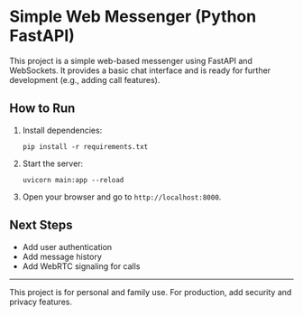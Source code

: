 # Simple Web Messenger (Python FastAPI)

This project is a simple web-based messenger using FastAPI and WebSockets. It provides a basic chat interface and is ready for further development (e.g., adding call features).

## How to Run

1. Install dependencies:
   ```
   pip install -r requirements.txt
   ```
2. Start the server:
   ```
   uvicorn main:app --reload
   ```
3. Open your browser and go to `http://localhost:8000`.

## Next Steps
- Add user authentication
- Add message history
- Add WebRTC signaling for calls

---
This project is for personal and family use. For production, add security and privacy features.
